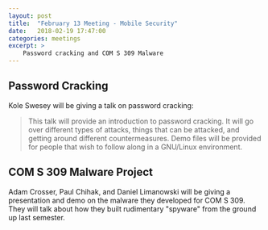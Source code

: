 ```yaml
---
layout: post
title:  "February 13 Meeting - Mobile Security"
date:   2018-02-19 17:47:00
categories: meetings
excerpt: >
    Password cracking and COM S 309 Malware
---
```


Password Cracking
---
Kole Swesey will be giving a talk on password cracking:

> This talk will provide an introduction to password cracking. It will go over
different types of attacks, things that can be attacked, and getting around
different countermeasures. Demo files will be provided for people that wish to
follow along in a GNU/Linux environment.

COM S 309 Malware Project
---
Adam Crosser, Paul Chihak, and Daniel Limanowski will be giving a presentation
and demo on the malware they developed for COM S 309. They will talk about how
they built rudimentary "spyware" from the ground up last semester.
